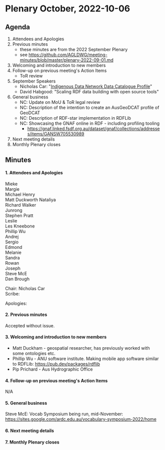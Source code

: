 # Plenary October, 2022-10-06

## Agenda

1. Attendees and Apologies
2. Previous minutes
    * these minutes are from the 2022 September Plenary
    * see <https://github.com/AGLDWG/meeting-minutes/blob/master/plenary-2022-09-01.md>
3. Welcoming and introduction to new members
5. Follow-up on previous meeting's Action Items
    * ToR review
5. September Speakers
    * Nicholas Car: "[Indigenous Data Network Data Catalogue Profile](https://linked.data.gov.au/def/idncp/spec)"
    * David Habgood: "Scaling RDF data building with open source tools"
6. General business 
    * NC: Update on MoU & ToR legal review
    * NC: Description of the intention to create an AusGeoDCAT profile of GeoDCAT
    * NC: Description of RDF-star implementation in RDFLib
    * NC: Showcasing the GNAF online in RDF - including profiling tooling
        * <https://gnaf.linked.fsdf.org.au/dataset/gnaf/collections/addresses/items/GANSW705530989>
8. Next meeting details
9. Monthly Plenary closes

## Minutes

#### 1. Attendees and Apologies

Mieke  
Margie  
Michael Henry  
Matt Duckworth
Nataliya  
Richard Walker  
Junrong  
Stephen Pratt  
Leslie  
Les Kneebone  
Phillip Wu  
Andrej  
Sergio  
Edmond  
Melanie  
Sandra  
Rowan  
Joseph  
Steve McE  
Dan Brough  


Chair: Nicholas Car  
Scribe:   

Apologies:  

#### 2. Previous minutes

Accepted without issue.

#### 3. Welcoming and introduction to new members

* Matt Duckham - geospatial researcher, has previously worked with some ontologies etc.  
* Phillip Wu - ANU software institute. Making mobile app software similar to RDFLib: https://pub.dev/packages/rdflib
* Pip Prichard  - Aus Hydrographic Office

#### 4. Follow-up on previous meeting's Action Items

N/A

#### 5. General business 

Steve McE: Vocab Symposium being run, mid-November: https://sites.google.com/ardc.edu.au/vocabulary-symposium-2022/home

#### 6. Next meeting details

#### 7. Monthly Plenary closes

